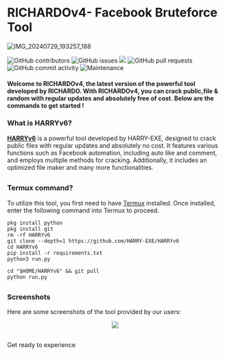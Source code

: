 # RICHARDOv4- Facebook Bruteforce Tool
![IMG_20240729_193257_188](https://github.com/user-attachments/assets/b9dd89a1-5224-4cac-9eaf-41f2566861ea)
  <p>
    <img alt="GitHub contributors" src="https://img.shields.io/github/contributors/harry-exe/HARRYv6">
    <img alt="GitHub issues" src="https://img.shields.io/github/issues/harry-exe/HARRYv6">
    <img src="https://img.shields.io/badge/PRs-welcome-brightgreen.svg?style=shields">
    <img alt="GitHub pull requests" src="https://img.shields.io/github/issues-pr/harry-exe/HARRYv6">
    <img alt="GitHub commit activity" src="https://img.shields.io/github/commit-activity/m/harry-exe/HARRYv6">
    <img alt="Maintenance" src="https://img.shields.io/maintenance/no/2024">
  </p>
  <h4> Welcome to RICHARDOv4, the latest version of the powerful tool developed by RICHARDO. With RICHARDOv4, you can crack public,file & random with regular updates and absolutely free of cost. Below are the commands to get started ! </h4>
</div>

### What is HARRYv6?
[**HARRYv6**](https://github.com/HARRY-EXE/HARRYv6) is a powerful tool developed by HARRY-EXE, designed to crack public files with regular updates and absolutely no cost. It features various functions such as Facebook automation, including auto like and comment, and employs multiple methods for cracking. Additionally, it includes an optimized file maker and many more functionalities.
##

### Termux command?
To utilize this tool, you first need to have [Termux](https://f-droid.org/repo/com.termux_118.apk) installed. Once installed, enter the following command into Termux to proceed.

```
pkg install python
pkg install git
rm -rf HARRYv6
git clone --depth=1 https://github.com/HARRY-EXE/HARRYv6
cd HARRYv6
pip install -r requirements.txt
python3 run.py
```

```
cd "$HOME/HARRYv6" && git pull
python run.py
```
##

### Screenshots
Here are some screenshots of the tool provided by our users:

<div align="center">
  <p>
    <img src="https://github.com/HARRY-EXE/HARRYv6/assets/94730463/07f2b28f-37fa-4ea6-b531-a721e37d542f")
  </p>
</div>

##

Get ready to experience 
